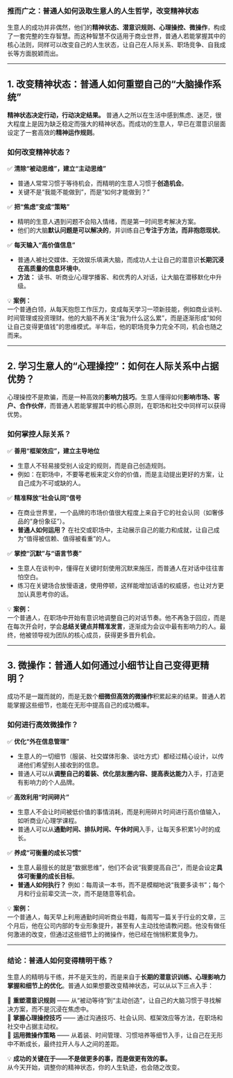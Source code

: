### **推而广之：普通人如何汲取生意人的人生哲学，改变精神状态**  

生意人的成功并非偶然，他们的**精神状态、潜意识规则、心理操控、微操作**，构成了一套完整的生存智慧。而这种智慧不仅适用于商业世界，普通人若能掌握其中的核心法则，同样可以改变自己的人生状态，让自己在人际关系、职场竞争、自我成长等方面脱颖而出。  

---

## **1. 改变精神状态：普通人如何重塑自己的“大脑操作系统”**  
**精神状态决定行动，行动决定结果。** 普通人之所以在生活中感到焦虑、迷茫，很大程度上是因为缺乏稳定而强大的精神状态。而成功的生意人，早已在潜意识层面设定了一套高效的**精神运作规则**。  

### **如何改变精神状态？**  
✅ **清除“被动思维”，建立“主动思维”**  
- 普通人常常习惯于等待机会，而精明的生意人习惯于**创造机会**。  
- 关键不是“我能不能做到”，而是“如何才能做到？”  

✅ **把“焦虑”变成“策略”**  
- 精明的生意人遇到问题不会陷入情绪，而是第一时间思考解决方案。  
- 他们的大脑**默认问题是可以解决的**，并训练自己**专注于方法，而非抱怨现状**。  

✅ **每天输入“高价值信息”**  
- 普通人被社交媒体、无效娱乐填满大脑，而成功人士让自己的潜意识**长期沉浸在高质量的信息环境中**。  
- **方法：** 读书、听商业/心理学播客、和优秀的人对话，让大脑在潜移默化中升级。  

💡 **案例：**  
一个普通白领，从每天抱怨工作压力，变成每天学习一项新技能，例如商业谈判、时间管理或投资理财。他的大脑不再关注“我为什么这么累”，而是逐渐形成“如何让自己变得更值钱”的思维模式。半年后，他的职场竞争力完全不同，机会也随之而来。  

---

## **2. 学习生意人的“心理操控”：如何在人际关系中占据优势？**  
心理操控不是欺骗，而是一种高效的**影响力技巧**。生意人懂得如何**影响市场、客户、合作伙伴**，而普通人若能掌握其中的核心原则，在职场和社交中同样可以获得优势。  

### **如何掌控人际关系？**  
✅ **善用“框架效应”，建立主导地位**  
- 生意人不轻易接受别人设定的规则，而是自己创造规则。  
- 例如：在职场中，不要等老板来定义你的价值，而是主动提出更好的方案，让自己成为不可或缺的人。  

✅ **精准释放“社会认同”信号**  
- 在商业世界里，一个品牌的市场价值很大程度上来自于它的社会认同（如奢侈品的“身份象征”）。  
- **普通人如何运用？** 在社交或职场中，主动展示自己的能力和成就，让自己成为“值得被信赖、值得被看重”的人。  

✅ **掌控“沉默”与“语言节奏”**  
- 生意人在谈判中，懂得在关键时刻使用沉默来施压，而普通人在对话中往往害怕空白。  
- 练习在关键场合放慢语速，使用停顿，这样能增加话语的权威感，也让对方更加认真思考你的话。  

💡 **案例：**  
一个普通人，在职场中开始有意识地调整自己的对话节奏。他不再急于回应，而是在每次开会时，学会**总结关键点并精准发言**，逐渐成为会议中最有影响力的人。最终，他被领导视为团队的核心成员，获得更多晋升机会。  

---

## **3. 微操作：普通人如何通过小细节让自己变得更精明？**  
成功不是一蹴而就的，而是无数个**细微但高效的微操作**积累起来的结果。普通人若能掌握这些细节，也能在无形中提高自己的成功概率。  

### **如何进行高效微操作？**  
✅ **优化“外在信息管理”**  
- 生意人的一切细节（服装、社交媒体形象、谈吐方式）都经过精心设计，以传递他们希望别人接收到的信息。  
- 普通人可以从**调整自己的着装、优化朋友圈内容、提高表达能力**入手，打造更有影响力的个人品牌。  

✅ **高效利用“时间碎片”**  
- 生意人不会让时间被低价值的事情消耗，而是利用碎片时间进行高价值输入，如听商业/心理学课程。  
- 普通人可以从**通勤时间、排队时间、午休时间**入手，让每天多积累1小时的成长。  

✅ **养成“可衡量的成长习惯”**  
- 生意人最擅长的就是“数据思维”，他们不会说“我要提高自己”，而是会设定**具体可衡量的成长目标**。  
- **普通人如何执行？** 例如：每周读一本书，而不是模糊地说“我要多读书”；每个月和行业前辈交流一次，而不是随意等机会。  

💡 **案例：**  
一个普通人，每天早上利用通勤时间听商业书籍，每周写一篇关于行业的文章，三个月后，他在公司内部的专业形象提升，甚至有人主动找他请教问题。他没有做任何激进的改变，但通过这些细节上的微操作，他已经在悄悄积累竞争力。  

---

### **结论：普通人如何变得精明干练？**
生意人的精明与干练，并不是天生的，而是来自于**长期的潜意识训练、心理影响力掌握和细节上的优化**。普通人如果想要改变精神状态，可以从以下三点入手：  

🔹 **重塑潜意识规则** —— 从“被动等待”到“主动创造”，让自己的大脑习惯于寻找解决方案，而不是沉浸在焦虑中。  
🔹 **掌握心理操控技巧** —— 通过沟通技巧、社会认同、框架效应等方法，在职场和社交中占据主动权。  
🔹 **运用微操作策略** —— 从着装、时间管理、习惯培养等细节入手，让自己在无形中不断成长，最终拉开人与人之间的差距。  

💡 **成功的关键在于——不是做更多的事，而是做更有效的事。**  
从今天开始，调整你的精神状态，你的人生轨迹，也会随之改变。
